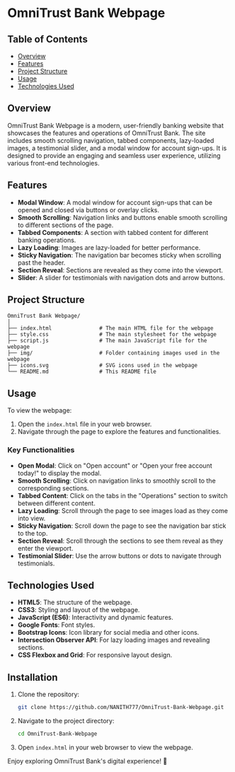 # OmniTrust Bank Webpage

## Table of Contents

- [Overview](#overview)
- [Features](#features)
- [Project Structure](#project-structure)
- [Usage](#usage)
- [Technologies Used](#technologies-used)

## Overview

OmniTrust Bank Webpage is a modern, user-friendly banking website that showcases the features and operations of OmniTrust Bank. The site includes smooth scrolling navigation, tabbed components, lazy-loaded images, a testimonial slider, and a modal window for account sign-ups. It is designed to provide an engaging and seamless user experience, utilizing various front-end technologies.

## Features

- **Modal Window**: A modal window for account sign-ups that can be opened and closed via buttons or overlay clicks.
- **Smooth Scrolling**: Navigation links and buttons enable smooth scrolling to different sections of the page.
- **Tabbed Components**: A section with tabbed content for different banking operations.
- **Lazy Loading**: Images are lazy-loaded for better performance.
- **Sticky Navigation**: The navigation bar becomes sticky when scrolling past the header.
- **Section Reveal**: Sections are revealed as they come into the viewport.
- **Slider**: A slider for testimonials with navigation dots and arrow buttons.

## Project Structure

```plaintext
OmniTrust Bank Webpage/
│
├── index.html               # The main HTML file for the webpage
├── style.css                # The main stylesheet for the webpage
├── script.js                # The main JavaScript file for the webpage
├── img/                     # Folder containing images used in the webpage
├── icons.svg                # SVG icons used in the webpage
└── README.md                # This README file
```

## Usage

To view the webpage:

1. Open the `index.html` file in your web browser.
2. Navigate through the page to explore the features and functionalities.

### Key Functionalities

- **Open Modal**: Click on "Open account" or "Open your free account today!" to display the modal.
- **Smooth Scrolling**: Click on navigation links to smoothly scroll to the corresponding sections.
- **Tabbed Content**: Click on the tabs in the "Operations" section to switch between different content.
- **Lazy Loading**: Scroll through the page to see images load as they come into view.
- **Sticky Navigation**: Scroll down the page to see the navigation bar stick to the top.
- **Section Reveal**: Scroll through the sections to see them reveal as they enter the viewport.
- **Testimonial Slider**: Use the arrow buttons or dots to navigate through testimonials.

## Technologies Used

- **HTML5**: The structure of the webpage.
- **CSS3**: Styling and layout of the webpage.
- **JavaScript (ES6)**: Interactivity and dynamic features.
- **Google Fonts**: Font styles.
- **Bootstrap Icons**: Icon library for social media and other icons.
- **Intersection Observer API**: For lazy loading images and revealing sections.
- **CSS Flexbox and Grid**: For responsive layout design.

## Installation

1. Clone the repository:
   ```bash
   git clone https://github.com/NANITH777/OmniTrust-Bank-Webpage.git
   ```
2. Navigate to the project directory:
   ```bash
   cd OmniTrust-Bank-Webpage
   ```
3. Open `index.html` in your web browser to view the webpage.

Enjoy exploring OmniTrust Bank's digital experience! 🚀
